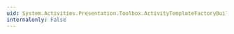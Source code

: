 ```yaml
---
uid: System.Activities.Presentation.Toolbox.ActivityTemplateFactoryBuilder.Name
internalonly: False
---
```

